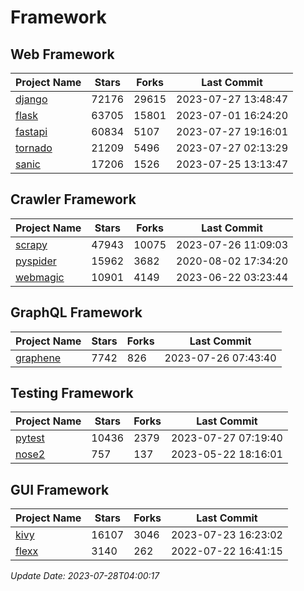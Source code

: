 # Framework

## Web Framework
| Project Name | Stars | Forks | Last Commit |
| ------------ | ----- | ----- | ----------- |
| [django](https://github.com/django/django) | 72176 | 29615 | 2023-07-27 13:48:47 |
| [flask](https://github.com/pallets/flask) | 63705 | 15801 | 2023-07-01 16:24:20 |
| [fastapi](https://github.com/tiangolo/fastapi) | 60834 | 5107 | 2023-07-27 19:16:01 |
| [tornado](https://github.com/tornadoweb/tornado) | 21209 | 5496 | 2023-07-27 02:13:29 |
| [sanic](https://github.com/sanic-org/sanic) | 17206 | 1526 | 2023-07-25 13:13:47 |

## Crawler Framework
| Project Name | Stars | Forks | Last Commit |
| ------------ | ----- | ----- | ----------- |
| [scrapy](https://github.com/scrapy/scrapy) | 47943 | 10075 | 2023-07-26 11:09:03 |
| [pyspider](https://github.com/binux/pyspider) | 15962 | 3682 | 2020-08-02 17:34:20 |
| [webmagic](https://github.com/code4craft/webmagic) | 10901 | 4149 | 2023-06-22 03:23:44 |

## GraphQL Framework
| Project Name | Stars | Forks | Last Commit |
| ------------ | ----- | ----- | ----------- |
| [graphene](https://github.com/graphql-python/graphene) | 7742 | 826 | 2023-07-26 07:43:40 |

## Testing Framework
| Project Name | Stars | Forks | Last Commit |
| ------------ | ----- | ----- | ----------- |
| [pytest](https://github.com/pytest-dev/pytest) | 10436 | 2379 | 2023-07-27 07:19:40 |
| [nose2](https://github.com/nose-devs/nose2) | 757 | 137 | 2023-05-22 18:16:01 |

## GUI Framework
| Project Name | Stars | Forks | Last Commit |
| ------------ | ----- | ----- | ----------- |
| [kivy](https://github.com/kivy/kivy) | 16107 | 3046 | 2023-07-23 16:23:02 |
| [flexx](https://github.com/flexxui/flexx) | 3140 | 262 | 2022-07-22 16:41:15 |

*Update Date: 2023-07-28T04:00:17*